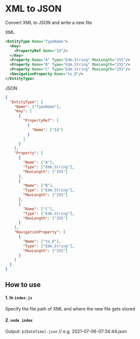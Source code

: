 # XML to JSON

Convert XML to JSON and write a new file

XML

```xml
<EntityType Name="TypeName">
  <Key>
    <PropertyRef Name="Id"/>
  </Key>
  <Property Name="A" Type="Edm.String" MaxLength="255"/>
  <Property Name="B" Type="Edm.String" MaxLength="255"/>
  <Property Name="C" Type="Edm.String" MaxLength="255"/>
  <NavigationProperty Name="to_D"/>
</EntityType>
```

JSON

```json
{
  "EntityType": {
    "Name": ["TypeName"],
    "Key": [
      {
        "PropertyRef": [
          {
            "Name": ["Id"]
          }
        ]
      }
    ],
    "Property": [
      {
        "Name": ["A"],
        "Type": ["Edm.String"],
        "MaxLength": ["255"]
      },
      {
        "Name": ["B"],
        "Type": ["Edm.String"],
        "MaxLength": ["255"]
      },
      {
        "Name": ["C"],
        "Type": ["Edm.String"],
        "MaxLength": ["255"]
      }
    ],
    "NavigationProperty": [
      {
        "Name": ["to_D"],
        "Type": ["Edm.String"],
        "MaxLength": ["255"]
      }
    ]
  }
}
```

## How to use

#### 1. In `index.js`

Specify the file path of XML and where the new file gets stored

#### 2. `node index`

Output: `${DateTime}.json` // e.g. 2021-07-06-07:34:44.json
